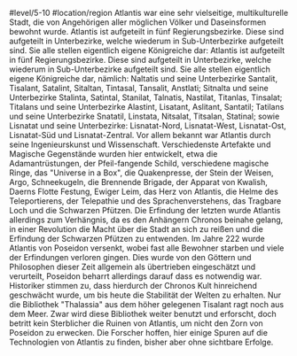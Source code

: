#level/5-10 #location/region 
Atlantis war eine sehr vielseitige, multikulturelle Stadt, die von Angehörigen aller möglichen Völker und Daseinsformen bewohnt wurde. Atlantis ist aufgeteilt in fünf Regierungsbezirke. Diese sind aufgeteilt in Unterbezirke, welche wiederum in Sub-Unterbezirke aufgeteilt sind. Sie alle stellen eigentlich eigene Königreiche dar: Atlantis ist aufgeteilt in fünf Regierungsbezirke. Diese sind aufgeteilt in Unterbezirke, welche wiederum in Sub-Unterbezirke aufgeteilt sind. Sie alle stellen eigentlich eigene Königreiche dar, nämlich: Naltatis und seine Unterbezirke Santalit, Tisalant, Satalint, Sitaltan, Tintasal, Tansalit, Anstlati; Sitnalta und seine Unterbezirke Stalinta, Satintal, Stanilat, Talnatis, Nastilat, Titanlas, Tinsalat; Titalans und seine Unterbezirke Alastint, Lisatant, Aslitant, Santatil; Tatilans und seine Unterbezirke Snatatil, Linstata, Nitsalat, Titsalan, Statinal; sowie Lisnatat und seine Unterbezirke: Lisnatat-Nord, Lisnatat-West, Lisnatat-Ost, Lisnatat-Süd und Lisnatat-Zentral.
Vor allem bekannt war Atlantis durch seine Ingenieurskunst und Wissenschaft. Verschiedenste Artefakte und Magische Gegenstände wurden hier entwickelt, etwa die Adamantrüstungen, der Pfeil-fangende Schild, verschiedene magische Ringe, das "Universe in a Box", die Quakenpresse, der Stein der Weisen, Argo, Schneekugeln, die Brennende Brigade, der Apparat von Kwalish, Daerns Flotte Festung, Ewiger Leim, das Herz von Atlantis, die Helme des Teleportierens, der Telepathie und des Sprachenverstehens, das Tragbare Loch und die Schwarzen Pfützen.
Die Erfindung der letzten wurde Atlantis allerdings zum Verhängnis, da es den Anhängern Chronos beinahe gelang, in einer Revolution die Macht über die Stadt an sich zu reißen und die Erfindung der Schwarzen Pfützen zu entwenden. Im Jahre 222 wurde Atlantis von Poseidon versenkt, wobei fast alle Bewohner starben und viele der Erfindungen verloren gingen. Dies wurde von den Göttern und Philosophen dieser Zeit allgemein als übertrieben eingeschätzt und verurteilt, Poseidon beharrt allerdings darauf dass es notwendig war. Historiker stimmen zu, dass hierdurch der Chronos Kult hinreichend geschwächt wurde, um bis heute die Stabilität der Welten zu erhalten.
Nur die Bibliothek "Thalassia" aus dem höher gelegenen Tisalant ragt noch aus dem Meer. Zwar wird diese Bibliothek weiter benutzt und erforscht, doch betritt kein Sterblicher die Ruinen von Atlantis, um nicht den Zorn von Poseidon zu erwecken. Die Forscher hoffen, hier einige Spuren auf die Technologien von Atlantis zu finden, bisher aber ohne sichtbare Erfolge.